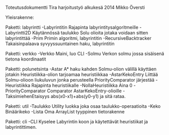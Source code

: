 Toteutusdokumentti
Tira harjoitustyö alkukesä 2014
Mikko Översti

Yleisrakenne:

Paketti: labyrintti
-Labyrintitin
	Rajapinta labyrintitysalgoritmeille
-Labyrintti2D
	Käytännössä taulukko Solu olioita jotaka voidaan sitten labyrintittää
-Prim
	Primin algoritmi, labyrintitin
-RecursiveBacktracker
	Takaisinpalaava syvyyssuuntainen haku, labyrintitin

Paketti: verkko
-Verkko
	Maini, luo CLI
-Solmu
	Verkon solmu jossa sisäisenä tietona koordinaatit

Paketti: polunetsinta
-Astar
	A* haku kahden Solmu-olion välillä käyttäen jotakin Heuristiikka-olion tarjoamaa heuristiikkaa
-AstarKekoEntry
	Liittää Solmu-olioon liukuluvun jonka perusteella PriorityComparator järjestää
-Heuristiikka
	Rajapinta heuristiikalle
-NollaHeuristiikka
	Aina 0
-PriorityComparator
	Comparator AstarKekoEntry-olioille
-TaksimiehenEtaisyys
	abs(x0-x1)+abs(y0-y1) ja sitä rataa. 

Paketti: util
-Taulukko
	Utility luokka joka osaa taulukko-operaatioita
-Keko
	Binäärikeko
-Lista
	Oma ArrayList tyyppinen tietorakenne

Paketti: cli
-CLI
	Kyselee Labyrintin koon ja käytettävät heuristiikat ja labyrintittimen.
